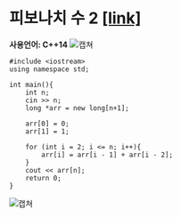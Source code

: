 # 피보나치 수 2 [[link]](https://www.acmicpc.net/problem/2748)
**사용언어: C++14**
![캡쳐](https://user-images.githubusercontent.com/38516906/61681303-f3700980-ad47-11e9-9f90-4022a03a65a9.png)

```
#include <iostream>
using namespace std;

int main(){
	int n;
	cin >> n;
	long *arr = new long[n+1];

	arr[0] = 0;
	arr[1] = 1;

	for (int i = 2; i <= n; i++){
		arr[i] = arr[i - 1] + arr[i - 2];
	}
	cout << arr[n];
	return 0;
}
```

![캡쳐](https://user-images.githubusercontent.com/38516906/61681258-ce7b9680-ad47-11e9-9295-71ecb2ace834.png)
